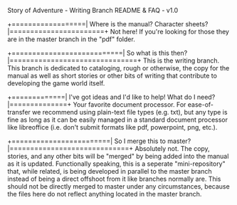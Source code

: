 Story of Adventure - Writing Branch README & FAQ - v1.0

+==================| Where is the manual? Character sheets? |=======================+
Not here! If you're looking for those they are in the master branch in the "pdf"
folder.

+===========================| So what is this then? |===============================+
This is the writing branch. This branch is dedicated to cataloging, rough or 
otherwise, the copy for the manual as well as short stories or other bits of writing
that contribute to developing the game world itself.

+=============| I've got ideas and I'd like to help! What do I need? |==============+
Your favorite document processor. For ease-of-transfer we recommend using plain-text
file types (e.g. txt), but any type is fine as long as it can be easily managed in a
standard document processor like libreoffice (i.e. don't submit formats like pdf,
 powerpoint, png, etc.).

+========================| So I merge this to master? |=============================+
Absolutely not. The copy, stories, and any other bits will be "merged" by being added 
into the manual as it is updated.  Functionally speaking, this is a seperate 
"mini-repository" that, while related, is being developed in parallel to the master 
branch instead of being a direct offshoot from it like branches normally are. This 
should not be directly merged to master under any circumstances, because the files 
here do not reflect anything located in the master branch. 

